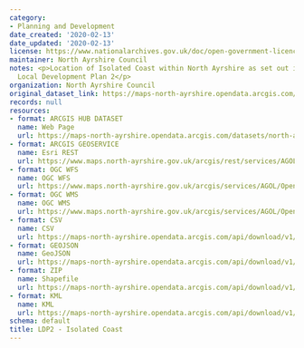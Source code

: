 ```yaml
---
category:
- Planning and Development
date_created: '2020-02-13'
date_updated: '2020-02-13'
license: https://www.nationalarchives.gov.uk/doc/open-government-licence/version/3/
maintainer: North Ayrshire Council
notes: <p>Location of Isolated Coast within North Ayrshire as set out in the Adopted
  Local Development Plan 2</p>
organization: North Ayrshire Council
original_dataset_link: https://maps-north-ayrshire.opendata.arcgis.com/datasets/north-ayrshire::ldp2-isolated-coast
records: null
resources:
- format: ARCGIS HUB DATASET
  name: Web Page
  url: https://maps-north-ayrshire.opendata.arcgis.com/datasets/north-ayrshire::ldp2-isolated-coast
- format: ARCGIS GEOSERVICE
  name: Esri REST
  url: https://www.maps.north-ayrshire.gov.uk/arcgis/rest/services/AGOL/Open_Data_Portal4/MapServer/64
- format: OGC WFS
  name: OGC WFS
  url: https://www.maps.north-ayrshire.gov.uk/arcgis/services/AGOL/Open_Data_Portal4/MapServer/WFSServer?request=GetCapabilities&service=WFS
- format: OGC WMS
  name: OGC WMS
  url: https://www.maps.north-ayrshire.gov.uk/arcgis/services/AGOL/Open_Data_Portal4/MapServer/WMSServer?request=GetCapabilities&service=WMS
- format: CSV
  name: CSV
  url: https://maps-north-ayrshire.opendata.arcgis.com/api/download/v1/items/505303266a5e40f69ce38c101f547157/csv?layers=64
- format: GEOJSON
  name: GeoJSON
  url: https://maps-north-ayrshire.opendata.arcgis.com/api/download/v1/items/505303266a5e40f69ce38c101f547157/geojson?layers=64
- format: ZIP
  name: Shapefile
  url: https://maps-north-ayrshire.opendata.arcgis.com/api/download/v1/items/505303266a5e40f69ce38c101f547157/shapefile?layers=64
- format: KML
  name: KML
  url: https://maps-north-ayrshire.opendata.arcgis.com/api/download/v1/items/505303266a5e40f69ce38c101f547157/kml?layers=64
schema: default
title: LDP2 - Isolated Coast
---
```

